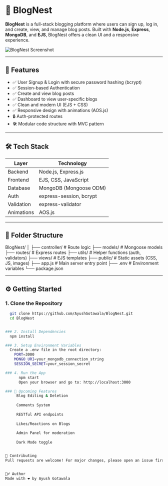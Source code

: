 # 📝 BlogNest

**BlogNest** is a full-stack blogging platform where users can sign up, log in, and create, view, and manage blog posts. Built with **Node.js**, **Express**, **MongoDB**, and **EJS**, BlogNest offers a clean UI and a responsive experience.

![BlogNest Screenshot](public/images/screenshot.png) <!-- Optional: Replace with a real screenshot path -->

---

## 🚀 Features

- ✅ User Signup & Login with secure password hashing (bcrypt)
- ✅ Session-based Authentication
- ✅ Create and view blog posts
- ✅ Dashboard to view user-specific blogs
- ✅ Clean and modern UI (EJS + CSS)
- ✅ Responsive design with animations (AOS.js)
- 🔒 Auth-protected routes
- 🛠️ Modular code structure with MVC pattern

---

## 🛠️ Tech Stack

| Layer      | Technology                    |
|------------|-------------------------------|
| Backend    | Node.js, Express.js           |
| Frontend   | EJS, CSS, JavaScript          |
| Database   | MongoDB (Mongoose ODM)        |
| Auth       | express-session, bcrypt       |
| Validation | express-validator             |
| Animations | AOS.js                        |

---

## 📁 Folder Structure
BlogNest/
│
├── controller/ # Route logic
├── models/ # Mongoose models
├── routes/ # Express routes
├── utils/ # Helper functions (auth, validators)
├── views/ # EJS templates
├── public/ # Static assets (CSS, JS, images)
├── app.js # Main server entry point
├── .env # Environment variables
└── package.json



---

## ⚙️ Getting Started

### 1. Clone the Repository

```bash
  git clone https://github.com/AyushGotawala/BlogNest.git
  cd BlogNest


### 2. Install Dependencies
  npm install

### 3. Setup Environment Variables
  Create a .env file in the root directory:
    PORT=3000
    MONGO_URI=your_mongodb_connection_string
    SESSION_SECRET=your_session_secret

### 4. Run the App
      npm start
      Open your browser and go to: http://localhost:3000

### 📌 Upcoming Features
     Blog Editing & Deletion
    
     Comments System
    
     RESTful API endpoints
    
     Likes/Reactions on Blogs
    
     Admin Panel for moderation
    
     Dark Mode toggle


🤝 Contributing
Pull requests are welcome! For major changes, please open an issue first to discuss what you would like to change.


🙋‍♂️ Author
Made with ❤️ by Ayush Gotawala
    

